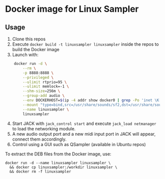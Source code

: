 # Docker image for Linux Sampler

## Usage
  1. Clone this repos
  2. Execute `docker build -t linuxsampler linuxsampler` inside the repos to build the Docker image
  3. Launch with:
    
```bash
    docker run -d \
        --rm \
        -p 8888:8888 \
        --privileged \
        --ulimit rtprio=95 \
        --ulimit memlock=-1 \
        --shm-size=256m \
        --group-add audio \
        --env DOCKERHOST=$(ip -4 addr show docker0 | grep -Po 'inet \K[\d.]+') \
        --mount "type=bind,src=/usr/share/sounds/sf2,dst=/usr/share/sounds/sf2,readonly" \
        --name linuxsampler \
        linuxsampler
```
  4. Start JACK with `jack_control start` and execute `jack_load netmanager` to load the networking module.
  5. A new audio output port and a new midi input port in JACK will appear, connect them accordingly. 
  6. Control using a GUI such as QSampler (available in Ubuntu repos)
  
  To extract the DEB files from the Docker image, use:  
  ```
  docker run -d --name linuxsampler linuxsampler \
    && docker cp linuxsampler:/workdir linuxsampler \
    && docker rm -f linuxsampler
  ```
  
  
